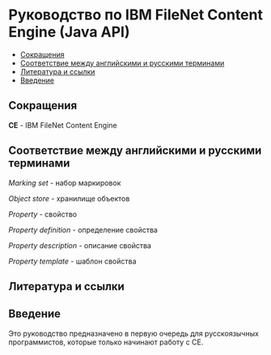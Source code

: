 # Руководство по IBM FileNet Content Engine (Java API)

- [Сокращения](#сокращения)
- [Соответствие между английскими и русскими терминами](#соответствие-между-английскими-и-русскими-терминами)
- [Литература и ссылки](#литература-и-ссылки)
- [Введение](#введение)

## Сокращения

**CE** - IBM FileNet Content Engine

## Соответствие между английскими и русскими терминами

*Marking set* - набор маркировок

*Object store* - хранилище объектов

*Property* - свойство

*Property definition* - определение свойства

*Property description* - описание свойства

*Property template* - шаблон свойства

## Литература и ссылки

## Введение

Это руководство предназначено в первую очередь для русскоязычных программистов, которые только начинают работу с CE.
